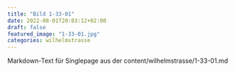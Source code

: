 ```yaml
---
title: "Bild 1-33-01"
date: 2022-08-01T20:03:12+02:00
draft: false
featured_image: "1-33-01.jpg"
categories: wilhelmstrasse
---
```



Markdown-Text für Singlepage aus der content/wilhelmstrasse/1-33-01.md